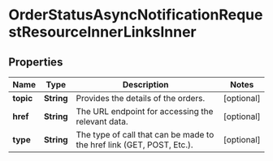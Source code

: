

# OrderStatusAsyncNotificationRequestResourceInnerLinksInner


## Properties

| Name | Type | Description | Notes |
|------------ | ------------- | ------------- | -------------|
|**topic** | **String** | Provides the details of the orders. |  [optional] |
|**href** | **String** | The URL endpoint for accessing the relevant data. |  [optional] |
|**type** | **String** | The type of call that can be made to the href link (GET, POST, Etc.).                     |  [optional] |



